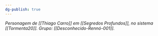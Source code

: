 ```yaml
---
dg-publish: true
---
```

*Personagem de [[Thiago Carro]] em [[Segredos Profundos]], no sistema [[Tormenta20]].*
*Grupo: [[Desconhecido-Rennó-001]].*

